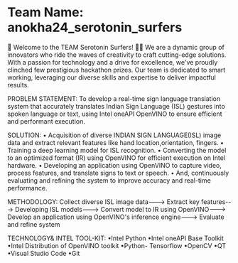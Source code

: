 # Team Name: anokha24_serotonin_surfers
🌊 Welcome to the TEAM Serotonin Surfers! 🏄‍♂️
We are a dynamic group of innovators who ride the waves of creativity to craft cutting-edge solutions. With a passion for technology and a drive for excellence, we've proudly clinched few prestigious hackathon prizes. Our team is dedicated to smart working, leveraging our diverse skills and expertise to deliver impactful results. 

PROBLEM STATEMENT:
To develop a real-time sign language translation system that accurately translates Indian Sign Language (ISL) gestures into spoken language or text, using Intel oneAPI OpenVINO to ensure efficient and performant execution.

SOLUTION:
• Acquisition of diverse INDIAN SIGN LANGUAGE(ISL) image data and extract relevant features like hand location,orientation, fingers.
• Training a deep learning model for ISL recognition.
• Converting the model to an optimized format (IR) using OpenVINO for efficient execution on Intel hardware.
• Developing an application using OpenVINO to capture video, process features, and translate signs to text or speech.
• And, continuously evaluating and refining the system to improve accuracy and real-time performance.

METHODOLOGY:
Collect diverse ISL image data---> Extract key features---> Developing ISL models---> Convert model to IR using OpenVINO---> Develop an application using OpenVINO's inference engine---> Evaluate and refine system

TECHNOLOGY& INTEL TOOL-KIT:
•Intel Python
•Intel oneAPI Base Toolkit
•Intel Distribution of OpenVINO toolkit
•Python- Tensorflow
•OpenCV
•QT
•Visual Studio Code
•Git
